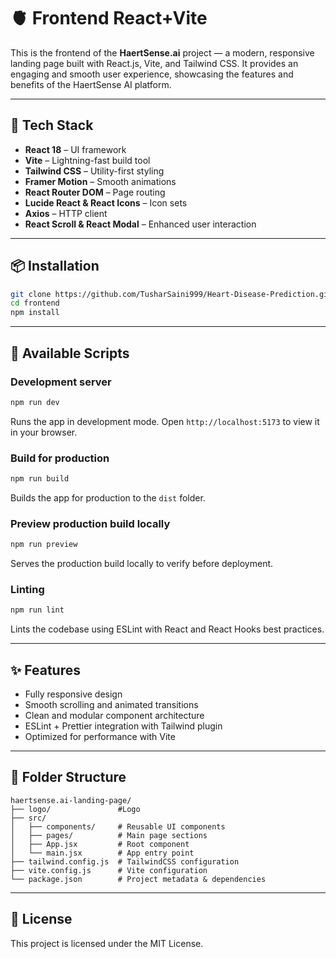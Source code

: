 
# 🫀 Frontend React+Vite

This is the frontend of the **HaertSense.ai** project — a modern, responsive landing page built with React.js, Vite, and Tailwind CSS. It provides an engaging and smooth user experience, showcasing the features and benefits of the HaertSense AI platform.

---

## 🚀 Tech Stack

- **React 18** – UI framework  
- **Vite** – Lightning-fast build tool  
- **Tailwind CSS** – Utility-first styling  
- **Framer Motion** – Smooth animations  
- **React Router DOM** – Page routing  
- **Lucide React & React Icons** – Icon sets  
- **Axios** – HTTP client  
- **React Scroll & React Modal** – Enhanced user interaction  

---

## 📦 Installation

```bash
git clone https://github.com/TusharSaini999/Heart-Disease-Prediction.git
cd frontend
npm install
```

---

## 🧪 Available Scripts

### Development server

```bash
npm run dev
```

Runs the app in development mode. Open `http://localhost:5173` to view it in your browser.

### Build for production

```bash
npm run build
```

Builds the app for production to the `dist` folder.

### Preview production build locally

```bash
npm run preview
```

Serves the production build locally to verify before deployment.

### Linting

```bash
npm run lint
```

Lints the codebase using ESLint with React and React Hooks best practices.

---

## ✨ Features

- Fully responsive design
- Smooth scrolling and animated transitions
- Clean and modular component architecture
- ESLint + Prettier integration with Tailwind plugin
- Optimized for performance with Vite

---

## 📁 Folder Structure

```
haertsense.ai-landing-page/
├── logo/               #Logo
├── src/
│   ├── components/     # Reusable UI components
│   ├── pages/          # Main page sections
│   ├── App.jsx         # Root component
│   └── main.jsx        # App entry point
├── tailwind.config.js  # TailwindCSS configuration
├── vite.config.js      # Vite configuration
└── package.json        # Project metadata & dependencies
```

---

## 📄 License

This project is licensed under the MIT License.
